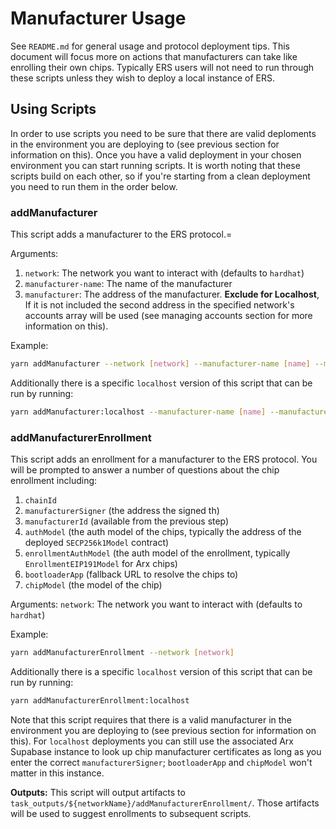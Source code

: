 # Manufacturer Usage
See `README.md` for general usage and protocol deployment tips. This document will focus more on actions that manufacturers can take like enrolling their own chips. Typically ERS users will not need to run through these scripts unless they wish to deploy a local instance of ERS.

## Using Scripts
In order to use scripts you need to be sure that there are valid deploments in the environment you are deploying to (see previous section for information on this). Once you have a valid deployment in your chosen environment you can start running scripts. It is worth noting that these scripts build on each other, so if you're starting from a clean deployment you need to run them in the order below.

### addManufacturer
This script adds a manufacturer to the ERS protocol.=

Arguments:
1. `network`: The network you want to interact with (defaults to `hardhat`)
2. `manufacturer-name`: The name of the manufacturer
3. `manufacturer`: The address of the manufacturer. **Exclude for Localhost**, If it is not included the second address in the specified network's accounts array will be used (see managing accounts section for more information on this).

Example:
```bash
yarn addManufacturer --network [network] --manufacturer-name [name] --manufacturer [address]
```
Additionally there is a specific `localhost` version of this script that can be run by running:
```bash
yarn addManufacturer:localhost --manufacturer-name [name] --manufacturer [address]
```
### addManufacturerEnrollment
This script adds an enrollment for a manufacturer to the ERS protocol. You will be prompted to answer a number of questions about the chip enrollment including:
1. `chainId`
2. `manufacturerSigner` (the address the signed th)
3. `manufacturerId` (available from the previous step)
4. `authModel` (the auth model of the chips, typically the address of the deployed `SECP256k1Model` contract)
5. `enrollmentAuthModel` (the auth model of the enrollment, typically `EnrollmentEIP191Model` for Arx chips)
6. `bootloaderApp` (fallback URL to resolve the chips to)
7. `chipModel` (the model of the chip)

Arguments:
`network`: The network you want to interact with (defaults to `hardhat`)

Example:
```bash
yarn addManufacturerEnrollment --network [network]
```

Additionally there is a specific `localhost` version of this script that can be run by running:
```bash
yarn addManufacturerEnrollment:localhost
```

Note that this script requires that there is a valid manufacturer in the environment you are deploying to (see previous section for information on this). For `localhost` deployments you can still use the associated Arx Supabase instance to look up chip manufacturer certificates as long as you enter the correct `manufacturerSigner`; `bootloaderApp` and `chipModel` won't matter in this instance.

**Outputs:** This script will output artifacts to `task_outputs/${networkName}/addManufacturerEnrollment/`. Those artifacts will be used to suggest enrollments to subsequent scripts.